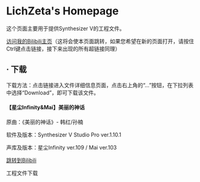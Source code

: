 # LichZeta's Homepage

这个页面主要用于提供Synthesizer V的工程文件。

[访问我的Bilibili主页](https://space.bilibili.com/20361369?_blank)（这将会使本页面跳转，如果您希望在新的页面打开，请按住Ctrl键点击链接，接下来出现的所有超链接同理）

## · 下载

下载方法：点击链接进入文件详细信息页面，点击右上角的“...”按钮，在下拉列表中选择“Download”，即可下载该文件。

#### 【星尘Infinity&Mai】美丽的神话

原曲：《美丽的神话》- 韩红/孙楠

软件及版本：Synthesizer V Studio Pro ver.1.10.1

声库及版本：星尘Infinity ver.109 / Mai ver.103

[跳转到Bilibili](https://www.bilibili.com/video/BV1wc41167KG/)

工程文件下载
